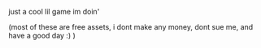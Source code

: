 just a cool lil game im doin'

(most of these are free assets, i dont make any money, dont sue me, and have a good day :) )
